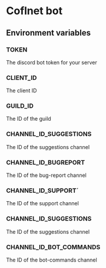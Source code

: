 # Coflnet bot

## Environment variables

### TOKEN
The discord bot token for your server

### CLIENT_ID
The client ID

### GUILD_ID
The ID of the guild

### CHANNEL_ID_SUGGESTIONS
The ID of the suggestions channel

### CHANNEL_ID_BUGREPORT
The ID of the bug-report channel

### CHANNEL_ID_SUPPORT´
The ID of the support channel

### CHANNEL_ID_SUGGESTIONS
The ID of the suggestions channel

### CHANNEL_ID_BOT_COMMANDS
The ID of the bot-commands channel
